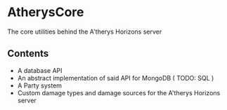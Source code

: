 # AtherysCore
The core utilities behind the A'therys Horizons server

## Contents
* A database API
* An abstract implementation of said API for MongoDB ( TODO: SQL )
* A Party system
* Custom damage types and damage sources for the A'therys Horizons server